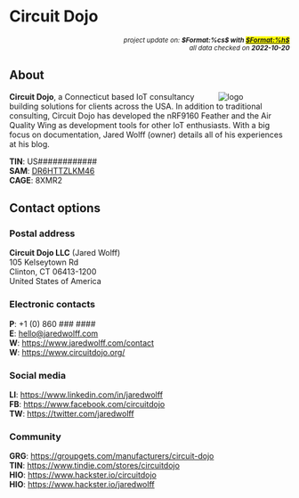 # Circuit Dojo

<div style="display:flex;justify-content:right;">
<small><em>project update on: <strong>$Format:%cs$ with <mark><a href="https://github.com/tiacsys/bridle-electronic/commits/$Format:%h$" title="$Format:%B$" target="_blank">$Format:%h$</a></mark></strong></em></small>
</div>
<div style="display:flex;justify-content:right;">
<small><em>all data checked on <strong>2022-10-20</strong></em></small>
</div>

## About

<span style="width:128px;float:right;">![logo]</span>

[logo]: electronic/.logos/circuit-dojo.jpg "Circuit Dojo"

**Circuit Dojo**, a Connecticut based IoT consultancy building solutions for
clients across the USA. In addition to traditional consulting, Circuit Dojo has
developed the nRF9160 Feather and the Air Quality Wing as development tools for
other IoT enthusiasts. With a big focus on documentation, Jared Wolff (owner)
details all of his experiences at his blog.

**TIN**: US############<br/>
**SAM**: [DR6HTTZLKM46](https://opengovus.com/sam-entity/DR6HTTZLKM46)<br/>
**CAGE**: 8XMR2

## Contact options

### Postal address

**Circuit Dojo LLC** (Jared Wolff)<br/>
105 Kelseytown Rd<br/>
Clinton, CT 06413-1200<br/>
United States of America

### Electronic contacts

**P**: +1 (0) 860 ### ####<br/>
**E**: hello@jaredwolff.com<br/>
**W**: https://www.jaredwolff.com/contact<br/>
**W**: https://www.circuitdojo.org/

### Social media

**LI**: https://www.linkedin.com/in/jaredwolff<br/>
**FB**: https://www.facebook.com/circuitdojo<br/>
**TW**: https://twitter.com/jaredwolff

### Community

**GRG**: https://groupgets.com/manufacturers/circuit-dojo</br>
**TIN**: https://www.tindie.com/stores/circuitdojo<br/>
**HIO**: https://www.hackster.io/circuitdojo<br/>
**HIO**: https://www.hackster.io/jaredwolff
